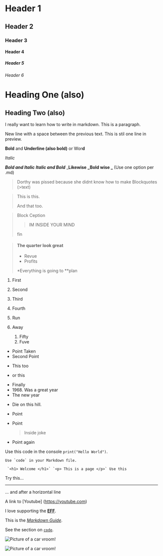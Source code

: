 # Header 1
## Header 2
### Header 3
#### Header 4
##### Header 5
###### Header 6

Heading One (also)
========================

Heading Two (also)
-------------------

I really want to learn how to write in markdown.
This is a paragraph.

New line with a space between the previous text.
This is stil one line in preview.

**Bold** and
__Underline (also bold)__ or
Wor**d**

*Italic*

***Bold and Italic***
__*Italic and Bold*__
___Likewise__
**_Bold wise _**
(Use one option per .md)

>Dorthy was pissed because she didnt know how to make Blockquotes (>text)

>This is this.
>
>And that too.

>Block Ception
>
>>IM INSIDE YOUR MIND
>
>fin

>#### The quarter look great
> - Revue
> - Profits
>
> *Everything is going to **plan


1. First
2. Second
3. Third
4. Fourth

1. Run
2. Away
    1. Fifty
    2. Fuve

- Point Taken
- Second Point
* This too
+ or this
- Finally
- 1968\. Was a great year
- The new year

+ Die on this hill.


* Point
* Point

    > Inside joke

* Point again

Use this code in the console `print("Hello World")`.

``Use `code` in your Markdown file.``

`` `<h1> Welcome </h1>` `<p> This is a page </p>` Use this``


Try this...

---

... and after a horizontal line


A link to [Youtube]
(https://youtube.com)

I love supporting the **[EFF](https://eff.org)**.

This is the *[Markdown Guide](https://www.markdownguide.org)*.

See the section on [`code`](#code).

![Picture of a car vroom!](911%201996-1-3.jpg "Nice Car")

![Picture of a car vroom!](portfolio/src/assets/images/911_1996-1-3.jpg "Nice Car")
